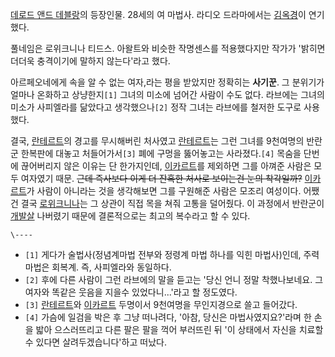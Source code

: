 [데로드 앤드 데블랑](%EB%8D%B0%EB%A1%9C%EB%93%9C%20%EC%95%A4%EB%93%9C%20%EB%8D%B0%EB%B8%94%EB%9E%91.md)의 등장인물. 28세의 여 마법사. 라디오 드라마에서는
[김옥경](%EA%B9%80%EC%98%A5%EA%B2%BD.md)이 연기했다.

풀네임은 로위크니나 티드스. 아왈트와 비슷한 작명센스를 적용했다지만 작가가 '밝히면 더더욱 충격이기에 말하지 않는다'라고 했다.

아르페오네에게 속을 알 수 없는 여자,라는 평을 받았지만 정확히는 **사기꾼**. 그 분위기가 얼마나 온화하고 상냥한지`[1]` 그녀의
미소에 넘어간 사람이 수도 없다. 라브에는 그녀의 미소가 사피엘라를 닮았다고 생각했으나`[2]` 정작 그녀는 라브에를 철저한 도구로
사용했다.

결국, [란테르트](%EB%9E%80%ED%85%8C%EB%A5%B4%ED%8A%B8.md)의 경고를 무시해버린 처사였고
[란테르트](%EB%9E%80%ED%85%8C%EB%A5%B4%ED%8A%B8.md)는 그런 그녀를 9천여명의 반란군 한복판에 대놓고
처들어가서`[3]` 폐에 구멍을 뚫어놓고는 사라졌다.`[4]` 목숨을 단번에 끊어버리지 않은 이유는 단 한가지인데,
[이카르트](%EC%9D%B4%EC%B9%B4%EB%A5%B4%ED%8A%B8.md)를 제외하면 그를 아껴준 사람은 모두 여자였기
때문. <del>근데 즉사보다 이게 더 잔혹한 처사로 보이는건 눈의 착각일까?</del>
[이카르트](%EC%9D%B4%EC%B9%B4%EB%A5%B4%ED%8A%B8.md)가 사람이 아니라는 것을 생각해보면 그를 구원해준
사람은 모조리 여성이다. 어쨌건 결국
[로위크니나](%EB%A1%9C%EC%9C%84%ED%81%AC%EB%8B%88%EB%82%98.md)는 그 상관이 직접 목을 쳐줘
고통을 덜어줬다. 이 과정에서 반란군이 [개발살](%EA%B0%9C%EB%B0%9C%EC%82%B4.md) 나버렸기 때문에 결론적으로는
최고의 복수라고 할 수 있다.

`\----`

  * `[1]` 게다가 술법사(정념계마법 전부와 정령계 마법 하나를 익힌 마법사)인데, 주력 마법은 회복계. 즉, 사피엘라와 동일하다.
  * `[2]` 후에 다른 사람이 그런 라브에의 말을 듣고는 '당신 언니 정말 착했나보네요. 그 여자와 똑같은 웃음을 지을수 있었다니...'라고 할 정도였다.
  * `[3]` [란테르트](%EB%9E%80%ED%85%8C%EB%A5%B4%ED%8A%B8.md)와 [이카르트](%EC%9D%B4%EC%B9%B4%EB%A5%B4%ED%8A%B8.md) 두명이서 9천여명을 무인지경으로 쓸고 들어갔다.
  * `[4]` 가슴에 일검을 박은 후 그냥 떠나려다, '아참, 당신은 마법사였지요?'라며 한 손을 밟아 으스러뜨리고 다른 팔은 팔을 꺽어 부러뜨린 뒤 '이 상태에서 자신을 치료할 수 있다면 살려두겠습니다'하고 떠났다.

